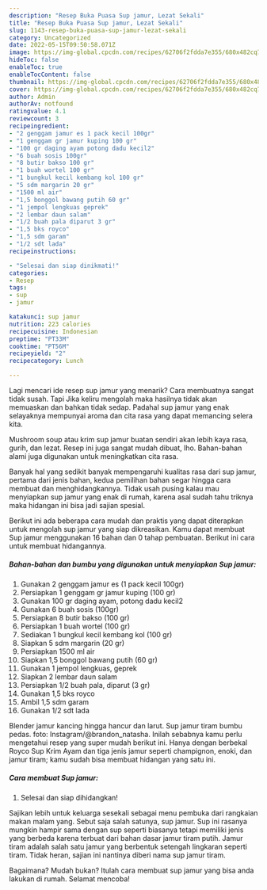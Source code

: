 ```yaml
---
description: "Resep Buka Puasa Sup jamur, Lezat Sekali"
title: "Resep Buka Puasa Sup jamur, Lezat Sekali"
slug: 1143-resep-buka-puasa-sup-jamur-lezat-sekali
category: Uncategorized
date: 2022-05-15T09:50:58.071Z
image: https://img-global.cpcdn.com/recipes/62706f2fdda7e355/680x482cq70/sup-jamur-foto-resep-utama.jpg
hideToc: false
enableToc: true
enableTocContent: false
thumbnail: https://img-global.cpcdn.com/recipes/62706f2fdda7e355/680x482cq70/sup-jamur-foto-resep-utama.jpg
cover: https://img-global.cpcdn.com/recipes/62706f2fdda7e355/680x482cq70/sup-jamur-foto-resep-utama.jpg
author: Admin
authorAv: notfound
ratingvalue: 4.1
reviewcount: 3
recipeingredient:
- "2 genggam jamur es 1 pack kecil 100gr"
- "1 genggam gr jamur kuping 100 gr"
- "100 gr daging ayam potong dadu kecil2"
- "6 buah sosis 100gr"
- "8 butir bakso 100 gr"
- "1 buah wortel 100 gr"
- "1 bungkul kecil kembang kol 100 gr"
- "5 sdm margarin 20 gr"
- "1500 ml air"
- "1,5 bonggol bawang putih 60 gr"
- "1 jempol lengkuas geprek"
- "2 lembar daun salam"
- "1/2 buah pala diparut 3 gr"
- "1,5 bks royco"
- "1,5 sdm garam"
- "1/2 sdt lada"
recipeinstructions:

- "Selesai dan siap dinikmati!"
categories:
- Resep
tags:
- sup
- jamur

katakunci: sup jamur 
nutrition: 223 calories
recipecuisine: Indonesian
preptime: "PT33M"
cooktime: "PT56M"
recipeyield: "2"
recipecategory: Lunch

---
```



Lagi mencari ide resep sup jamur yang menarik? Cara membuatnya sangat tidak susah. Tapi Jika keliru mengolah maka hasilnya tidak akan memuaskan dan bahkan tidak sedap. Padahal sup jamur yang enak selayaknya mempunyai aroma dan cita rasa yang dapat memancing selera kita.


Mushroom soup atau krim sup jamur buatan sendiri akan lebih kaya rasa, gurih, dan lezat. Resep ini juga sangat mudah dibuat, lho. Bahan-bahan alami juga digunakan untuk meningkatkan cita rasa.

Banyak hal yang sedikit banyak mempengaruhi kualitas rasa dari sup jamur, pertama dari jenis bahan, kedua pemilihan bahan segar hingga cara membuat dan menghidangkannya. Tidak usah pusing kalau mau menyiapkan sup jamur yang enak di rumah, karena asal sudah tahu triknya maka hidangan ini bisa jadi sajian spesial.


Berikut ini ada beberapa cara mudah dan praktis yang dapat diterapkan untuk mengolah sup jamur yang siap dikreasikan. Kamu dapat membuat Sup jamur menggunakan 16 bahan dan 0 tahap pembuatan. Berikut ini cara untuk membuat hidangannya.

<!--inarticleads1-->

##### Bahan-bahan dan bumbu yang digunakan untuk menyiapkan Sup jamur:

1. Gunakan 2 genggam jamur es (1 pack kecil 100gr)
1. Persiapkan 1 genggam gr jamur kuping (100 gr)
1. Gunakan 100 gr daging ayam, potong dadu kecil2
1. Gunakan 6 buah sosis (100gr)
1. Persiapkan 8 butir bakso (100 gr)
1. Persiapkan 1 buah wortel (100 gr)
1. Sediakan 1 bungkul kecil kembang kol (100 gr)
1. Siapkan 5 sdm margarin (20 gr)
1. Persiapkan 1500 ml air
1. Siapkan 1,5 bonggol bawang putih (60 gr)
1. Gunakan 1 jempol lengkuas, geprek
1. Siapkan 2 lembar daun salam
1. Persiapkan 1/2 buah pala, diparut (3 gr)
1. Gunakan 1,5 bks royco
1. Ambil 1,5 sdm garam
1. Gunakan 1/2 sdt lada


Blender jamur kancing hingga hancur dan larut. Sup jamur tiram bumbu pedas. foto: Instagram/@brandon_natasha. Inilah sebabnya kamu perlu mengetahui resep yang super mudah berikut ini. Hanya dengan berbekal Royco Sup Krim Ayam dan tiga jenis jamur seperti champignon, enoki, dan jamur tiram; kamu sudah bisa membuat hidangan yang satu ini. 

<!--inarticleads2-->

##### Cara membuat Sup jamur:


1. Selesai dan siap dihidangkan!

Sajikan lebih untuk keluarga sesekali sebagai menu pembuka dari rangkaian makan malam yang. Sebut saja salah satunya, sup jamur. Sup ini rasanya mungkin hampir sama dengan sup seperti biasanya tetapi memiliki jenis yang berbeda karena terbuat dari bahan dasar jamur tiram putih. Jamur tiram adalah salah satu jamur yang berbentuk setengah lingkaran seperti tiram. Tidak heran, sajian ini nantinya diberi nama sup jamur tiram. 

Bagaimana? Mudah bukan? Itulah cara membuat sup jamur yang bisa anda lakukan di rumah. Selamat mencoba!

